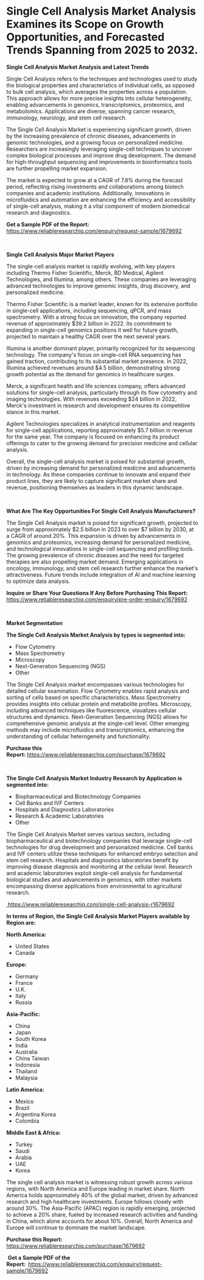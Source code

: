 <p><h1>Single Cell Analysis Market Analysis Examines its Scope on Growth Opportunities, and Forecasted Trends Spanning from 2025 to 2032.</h1></p><p><strong>Single Cell Analysis Market Analysis and Latest Trends</strong></p>
<p><p>Single Cell Analysis refers to the techniques and technologies used to study the biological properties and characteristics of individual cells, as opposed to bulk cell analysis, which averages the properties across a population. This approach allows for more precise insights into cellular heterogeneity, enabling advancements in genomics, transcriptomics, proteomics, and metabolomics. Applications are diverse, spanning cancer research, immunology, neurology, and stem cell research.</p><p>The Single Cell Analysis Market is experiencing significant growth, driven by the increasing prevalence of chronic diseases, advancements in genomic technologies, and a growing focus on personalized medicine. Researchers are increasingly leveraging single-cell techniques to uncover complex biological processes and improve drug development. The demand for high-throughput sequencing and improvements in bioinformatics tools are further propelling market expansion. </p><p>The market is expected to grow at a CAGR of 7.8% during the forecast period, reflecting rising investments and collaborations among biotech companies and academic institutions. Additionally, innovations in microfluidics and automation are enhancing the efficiency and accessibility of single-cell analysis, making it a vital component of modern biomedical research and diagnostics.</p></p>
<p><strong>Get a Sample PDF of the Report:&nbsp;</strong> <a href="https://www.reliableresearchiq.com/enquiry/request-sample/1679692?utm_campaign=1170&utm_medium=2&utm_source=Github&utm_content=ia&utm_term=12042025&utm_id=single-cell-analysis">https://www.reliableresearchiq.com/enquiry/request-sample/1679692</a></p>
<p>&nbsp;</p>
<p><strong>Single Cell Analysis Major Market Players</strong></p>
<p><p>The single-cell analysis market is rapidly evolving, with key players including Thermo Fisher Scientific, Merck, BD Medical, Agilent Technologies, and Illumina, among others. These companies are leveraging advanced technologies to improve genomic insights, drug discovery, and personalized medicine.</p><p>Thermo Fisher Scientific is a market leader, known for its extensive portfolio in single-cell applications, including sequencing, qPCR, and mass spectrometry. With a strong focus on innovation, the company reported revenue of approximately $39.2 billion in 2022. Its commitment to expanding in single-cell genomics positions it well for future growth, projected to maintain a healthy CAGR over the next several years.</p><p>Illumina is another dominant player, primarily recognized for its sequencing technology. The company's focus on single-cell RNA sequencing has gained traction, contributing to its substantial market presence. In 2022, Illumina achieved revenues around $4.5 billion, demonstrating strong growth potential as the demand for genomics in healthcare surges.</p><p>Merck, a significant health and life sciences company, offers advanced solutions for single-cell analysis, particularly through its flow cytometry and imaging technologies. With revenues exceeding $24 billion in 2022, Merck's investment in research and development ensures its competitive stance in this market.</p><p>Agilent Technologies specializes in analytical instrumentation and reagents for single-cell applications, reporting approximately $5.7 billion in revenue for the same year. The company is focused on enhancing its product offerings to cater to the growing demand for precision medicine and cellular analysis.</p><p>Overall, the single-cell analysis market is poised for substantial growth, driven by increasing demand for personalized medicine and advancements in technology. As these companies continue to innovate and expand their product lines, they are likely to capture significant market share and revenue, positioning themselves as leaders in this dynamic landscape.</p></p>
<p>&nbsp;</p>
<p><strong>What Are The Key Opportunities For Single Cell Analysis Manufacturers?</strong></p>
<p><p>The Single Cell Analysis market is poised for significant growth, projected to surge from approximately $2.5 billion in 2023 to over $7 billion by 2030, at a CAGR of around 20%. This expansion is driven by advancements in genomics and proteomics, increasing demand for personalized medicine, and technological innovations in single-cell sequencing and profiling tools. The growing prevalence of chronic diseases and the need for targeted therapies are also propelling market demand. Emerging applications in oncology, immunology, and stem cell research further enhance the market's attractiveness. Future trends include integration of AI and machine learning to optimize data analysis.</p></p>
<p><strong>Inquire or Share Your Questions If Any Before Purchasing This Report:</strong> <a href="https://www.reliableresearchiq.com/enquiry/pre-order-enquiry/1679692?utm_campaign=1170&utm_medium=2&utm_source=Github&utm_content=ia&utm_term=12042025&utm_id=single-cell-analysis">https://www.reliableresearchiq.com/enquiry/pre-order-enquiry/1679692</a></p>
<p>&nbsp;</p>
<p><strong>Market Segmentation</strong></p>
<p><strong>The Single Cell Analysis Market Analysis by types is segmented into:</strong></p>
<p><ul><li>Flow Cytometry</li><li>Mass Spectrometry</li><li>Microscopy</li><li>Next-Generation Sequencing (NGS)</li><li>Other</li></ul></p>
<p><p>The Single Cell Analysis market encompasses various technologies for detailed cellular examination. Flow Cytometry enables rapid analysis and sorting of cells based on specific characteristics. Mass Spectrometry provides insights into cellular protein and metabolite profiles. Microscopy, including advanced techniques like fluorescence, visualizes cellular structures and dynamics. Next-Generation Sequencing (NGS) allows for comprehensive genomic analysis at the single-cell level. Other emerging methods may include microfluidics and transcriptomics, enhancing the understanding of cellular heterogeneity and functionality.</p></p>
<p><strong>Purchase this Report:&nbsp;</strong><a href="https://www.reliableresearchiq.com/purchase/1679692?utm_campaign=1170&utm_medium=2&utm_source=Github&utm_content=ia&utm_term=12042025&utm_id=single-cell-analysis">https://www.reliableresearchiq.com/purchase/1679692</a></p>
<p>&nbsp;</p>
<p><strong>The Single Cell Analysis Market Industry Research by Application is segmented into:</strong></p>
<p><ul><li>Biopharmaceutical and Biotechnology Companies</li><li>Cell Banks and IVF Centers</li><li>Hospitals and Diagnostics Laboratories</li><li>Research & Academic Laboratories</li><li>Other</li></ul></p>
<p><p>The Single Cell Analysis Market serves various sectors, including biopharmaceutical and biotechnology companies that leverage single-cell technologies for drug development and personalized medicine. Cell banks and IVF centers utilize these techniques for enhanced embryo selection and stem cell research. Hospitals and diagnostics laboratories benefit by improving disease diagnosis and monitoring at the cellular level. Research and academic laboratories exploit single-cell analysis for fundamental biological studies and advancements in genomics, with other markets encompassing diverse applications from environmental to agricultural research.</p></p>
<p><a href="https://www.reliableresearchiq.com/single-cell-analysis-r1679692?utm_campaign=1170&utm_medium=2&utm_source=Github&utm_content=ia&utm_term=12042025&utm_id=single-cell-analysis">&nbsp;https://www.reliableresearchiq.com/single-cell-analysis-r1679692</a></p>
<p><strong>In terms of Region, the Single Cell Analysis Market Players available by Region are:</strong></p>
<p>
    <p> <strong> North America: </strong>
        <ul>
            <li>United States</li>
            <li>Canada</li>
        </ul>
        </p> 
    <p> <strong> Europe: </strong>
        <ul>
            <li>Germany</li>
            <li>France</li>
            <li>U.K.</li>
            <li>Italy</li>
            <li>Russia</li>
        </ul>
        </p> 
    <p> <strong> Asia-Pacific: </strong>
        <ul>
            <li>China</li>
            <li>Japan</li>
            <li>South Korea</li>
            <li>India</li>
            <li>Australia</li>
            <li>China Taiwan</li>
            <li>Indonesia</li>
            <li>Thailand</li>
            <li>Malaysia</li>
        </ul>
        </p> 
    <p> <strong> Latin America: </strong>
        <ul>
            <li>Mexico</li>
            <li>Brazil</li>
            <li>Argentina Korea</li>
            <li>Colombia</li>
        </ul>
        </p> 
    <p> <strong> Middle East & Africa: </strong>
        <ul>
            <li>Turkey</li>
            <li>Saudi</li>
            <li>Arabia</li>
            <li>UAE</li>
            <li>Korea</li>
        </ul>
    </p>
    </p>
<p><p>The single cell analysis market is witnessing robust growth across various regions, with North America and Europe leading in market share. North America holds approximately 40% of the global market, driven by advanced research and high healthcare investments. Europe follows closely with around 30%. The Asia-Pacific (APAC) region is rapidly emerging, projected to achieve a 20% share, fueled by increased research activities and funding in China, which alone accounts for about 10%. Overall, North America and Europe will continue to dominate the market landscape.</p></p>
<p><strong>Purchase this Report: </strong><a href="https://www.reliableresearchiq.com/purchase/1679692?utm_campaign=1170&utm_medium=2&utm_source=Github&utm_content=ia&utm_term=12042025&utm_id=single-cell-analysis">https://www.reliableresearchiq.com/purchase/1679692</a></p>
<p>&nbsp;<strong>Get a Sample PDF of the Report:&nbsp;&nbsp;</strong><a href="https://www.reliableresearchiq.com/enquiry/request-sample/1679692?utm_campaign=1170&utm_medium=2&utm_source=Github&utm_content=ia&utm_term=12042025&utm_id=single-cell-analysis">https://www.reliableresearchiq.com/enquiry/request-sample/1679692</a></p>
<p><strong></strong></p>
<p><p></p><p></p><p></p></p>